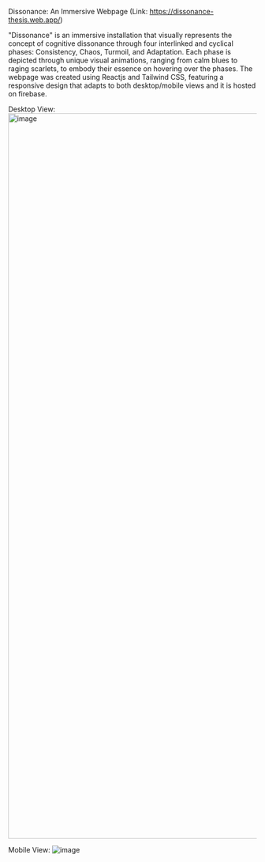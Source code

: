 Dissonance: An Immersive Webpage 
(Link: https://dissonance-thesis.web.app/)

"Dissonance" is an immersive installation that visually represents the concept of cognitive dissonance through four interlinked and cyclical phases: Consistency, Chaos, Turmoil, and Adaptation. Each phase is depicted through unique visual animations, ranging from calm blues to raging scarlets, to embody their essence on hovering over the phases.
The webpage was created using Reactjs and Tailwind CSS, featuring a responsive design that adapts to both desktop/mobile views and it is hosted on firebase.

Desktop View:
<img width="1469" alt="image" src="https://github.com/akhilshetty97/dissonance/assets/47709446/64f0b69f-e949-4f41-a4c9-e47094de5932">

Mobile View:
![image](https://github.com/akhilshetty97/dissonance/assets/47709446/0d31337e-fe75-4d6d-93df-90cd7567d6e3)

